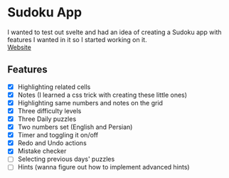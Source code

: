 # Sudoku App

I wanted to test out svelte and had an idea of creating a Sudoku app with features I wanted in it so I started working on it.
<br />
[Website](https://sudoku.mirshekaran.ir/) 

## Features
- [x] Highlighting related cells
- [x] Notes (I learned a css trick with creating these little ones)
- [x] Highlighting same numbers and notes on the grid
- [x] Three difficulty levels
- [x] Three Daily puzzles
- [x] Two numbers set (English and Persian)
- [x] Timer and toggling it on/off
- [x] Redo and Undo actions
- [x] Mistake checker
- [ ] Selecting previous days' puzzles 
- [ ] Hints (wanna figure out how to implement advanced hints)
